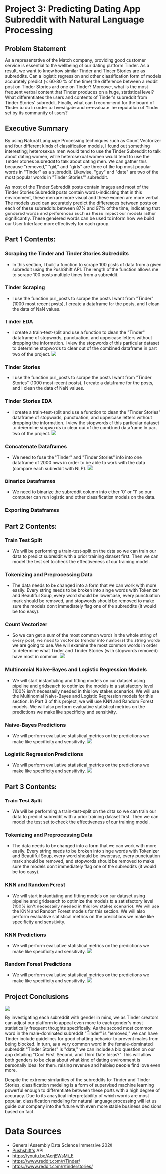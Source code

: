 # Project 3: Predicting Dating App Subreddit with Natural Language Processing

## Problem Statement
As a representative of the Match company, providing good customer service is essential to the wellbeing of our dating platform Tinder. As a result, we want to know how similar Tinder and Tinder Stories are as subreddits. Can a logistic regression and other classification form of models accurately predict (< 60-80 % of the time) the difference between a reddit post on Tinder Stories and one on Tinder? Moreover, what is the most frequent verbal content that Tinder produces on a huge, statistical level? What differentiates the users and contents of Tinder's subreddit from Tinder Stories' subreddit. Finally, what can I recommend for the board of Tinder to do in order to investigate and re-evaluate the reputation of Tinder set by its community of users?

## Executive Summary
By using Natural Language Processing techniques such as Count Vectorizer and four different kinds of classification models, I found out something interesting; heterosexual men would tend to use the Tinder Subreddit to talk about dating women, while heterosexual women would tend to use the Tinder Stories Subreddit to talk about dating men. We can gather this because "removed," "girl," and "girls" are three of the top most popular words in "Tinder" as a subreddit. Likewise, "guy" and "date" are two of the most popular words in "Tinder Stories'" subreddit. 

As most of the Tinder Subreddit posts contain images and most of the Tinder Stories Subreddit posts contain words-indicating that in this environment, these men are more visual and these women are more verbal. The models used can accurately predict the differences between posts on each of these subreddits between 87% and 97% of the time, indicating that gendered words and preferences such as these impact our models rather significantly. These gendered words can be used to inform how we build our User Interface more effectively for each group.

## Part 1 Contents:

### Scraping the Tinder and Tinder Stories Subreddits
- In this section, I build a function to scrape 100 posts of data from a given subreddit using the PushShift API. The length of the function allows me to scrape 100 posts multiple times from a subreddit.
### Tinder Scraping
- I use the function pull_posts to scrape the posts I want from "Tinder" (1000 most recent posts), I create a dataframe for the posts, and I clean the data of NaN values.
### Tinder EDA
- I create a train-test-split and use a function to clean the "Tinder" dataframe of stopwords, punctuation, and uppercase letters without dropping the information. I view the stopwords of this particular dataset to determine stopwords to clear out of the combined dataframe in part two of the project.
![](./images/TinderSubredditPopularWords.png)  
### Tinder Stories
- I use the function pull_posts to scrape the posts I want from "Tinder Stories" (1000 most recent posts), I create a dataframe for the posts, and I clean the data of NaN values.
### Tinder Stories EDA
- I create a train-test-split and use a function to clean the "Tinder Stories" dataframe of stopwords, punctuation, and uppercase letters without dropping the information. I view the stopwords of this particular dataset to determine stopwords to clear out of the combined dataframe in part two of the project.
![](./images/TinderStoriesSubredditPopularWords.png)  
### Concatenate Dataframes
- We need to fuse the "Tinder" and "Tinder Stories" info into one dataframe of 2000 rows in order to be able to work with the data (compare each subreddit with NLP).
![](./images/ConcatenatedDataframesHead.png)  
### Binarize Dataframes
- We need to binarize the subreddit column into either '0' or '1' so our computer can run logistic and other classification models on the data.
### Exporting Dataframes 

## Part 2 Contents:

### Train Test Split
- We will be performing a train-test-split on the data so we can train our data to predict subreddit with a prior training dataset first. Then we can model the test set to check the effectiveness of our training model.
### Tokenizing and Preprocessing Data
- The data needs to be changed into a form that we can work with more easily. Every string needs to be broken into single words with Tokenizer and Beautiful Soup, every word should be lowercase, every punctuation mark should be removed, and stopwords should be removed to make sure the models don't immediately flag one of the subreddits (it would be too easy).
### Count Vectorizer
- So we can get a sum of the most common words in the whole string of every post, we need to vectorize (render into numbers) the string words we are going to use. We will examine the most common words in order to determine what Tinder and Tinder Stories (with stopwords removed) have most in common.
![](./images/AllTinderPopularWords.png)  
### Multinomial Naive-Bayes and Logistic Regression Models
- We will start instantiating and fitting models on our dataset using pipeline and gridsearch to optimize the models to a satisfactory level (100% isn't necessarily needed in this low stakes scenario). We will use the Multinomial Naive-Bayes and Logistic Regression models for this section. In Part 3 of this project, we will use KNN and Random Forest models. We will also perform evaluative statistical metrics on the predictions we make like specificity and sensitivity.
### Naive-Bayes Predictions
- We will perform evaluative statistical metrics on the predictions we make like specificity and sensitivity.
![](./images/NaiveBayesPreds.png)  
### Logistic Regression Predictions
- We will perform evaluative statistical metrics on the predictions we make like specificity and sensitivity.
![](./images/LogRegPreds.png)  

## Part 3 Contents:
### Train Test Split
- We will be performing a train-test-split on the data so we can train our data to predict subreddit with a prior training dataset first. Then we can model the test set to check the effectiveness of our training model.
### Tokenizing and Preprocessing Data
- The data needs to be changed into a form that we can work with more easily. Every string needs to be broken into single words with Tokenizer and Beautiful Soup, every word should be lowercase, every punctuation mark should be removed, and stopwords should be removed to make sure the models don't immediately flag one of the subreddits (it would be too easy).
### KNN and Random Forest
- We will start instantiating and fitting models on our dataset using pipeline and gridsearch to optimize the models to a satisfactory level (100% isn't necessarily needed in this low stakes scenario). We will use the KNN and Random Forest models for this section. We will also perform evaluative statistical metrics on the predictions we make like specificity and sensitivity.
### KNN Predictions
- We will perform evaluative statistical metrics on the predictions we make like specificity and sensitivity.
![](./images/KNNPreds.png)  
### Random Forest Predictions
- We will perform evaluative statistical metrics on the predictions we make like specificity and sensitivity.
![](./images/RandomForestPreds.png)  

## Project Conclusions

![](./images/Proj3Scores.png)  

By investigating each subreddit with gender in mind, we as Tinder creators can adjust our platform to appeal even more to each gender's most statistically frequent thoughts specifically. As the second most common word in the male-dominated subreddit "Tinder" is "removed," we can have Tinder include guidelines for good chatting behavior to prevent males from being blocked. In turn, as a very common word in the female-dominated subreddit "Tinder Stories" is "date," we can include a bio question on our app detailing "Cool First, Second, and Third Date Ideas?" This will allow both genders to be clear about what kind of dating environment is personally ideal for them, raising revenue and helping people find love even more.

Despite the extreme similarities of the subreddits for Tinder and Tinder Stories, classification modeling is a form of supervised machine learning powerful enough to differentiate between these posts with a high degree of accuracy. Due to its analytical interpretability of which words are most popular, classification modeling for natural language processing will let us guide our company into the future with even more stable business decisions based on fact.

# Data Sources
- General Assembly Data Science Immersive 2020
- [Pushshift's](https://github.com/pushshift/api) API
- https://youtu.be/AcrjEWsMi_E
- https://www.reddit.com/r/Tinder/
- https://www.reddit.com/r/tinderstories/